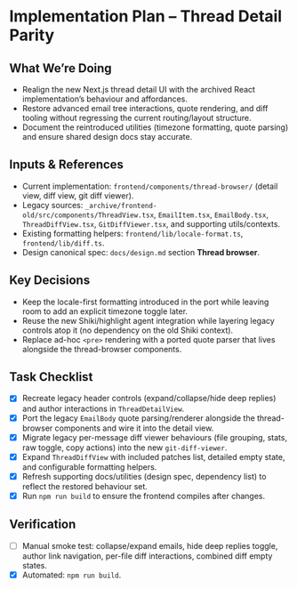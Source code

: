# Implementation Plan – Thread Detail Parity

## What We’re Doing
- Realign the new Next.js thread detail UI with the archived React implementation’s behaviour and affordances.
- Restore advanced email tree interactions, quote rendering, and diff tooling without regressing the current routing/layout structure.
- Document the reintroduced utilities (timezone formatting, quote parsing) and ensure shared design docs stay accurate.

## Inputs & References
- Current implementation: `frontend/components/thread-browser/` (detail view, diff view, git diff viewer).
- Legacy sources: `_archive/frontend-old/src/components/ThreadView.tsx`, `EmailItem.tsx`, `EmailBody.tsx`, `ThreadDiffView.tsx`, `GitDiffViewer.tsx`, and supporting utils/contexts.
- Existing formatting helpers: `frontend/lib/locale-format.ts`, `frontend/lib/diff.ts`.
- Design canonical spec: `docs/design.md` section **Thread browser**.

## Key Decisions
- Keep the locale-first formatting introduced in the port while leaving room to add an explicit timezone toggle later.
- Reuse the new Shiki/highlight agent integration while layering legacy controls atop it (no dependency on the old Shiki context).
- Replace ad-hoc `<pre>` rendering with a ported quote parser that lives alongside the thread-browser components.

## Task Checklist
- [x] Recreate legacy header controls (expand/collapse/hide deep replies) and author interactions in `ThreadDetailView`.
- [x] Port the legacy `EmailBody` quote parsing/renderer alongside the thread-browser components and wire it into the detail view.
- [x] Migrate legacy per-message diff viewer behaviours (file grouping, stats, raw toggle, copy actions) into the new `git-diff-viewer`.
- [x] Expand `ThreadDiffView` with included patches list, detailed empty state, and configurable formatting helpers.
- [x] Refresh supporting docs/utilities (design spec, dependency list) to reflect the restored behaviour set.
- [x] Run `npm run build` to ensure the frontend compiles after changes.

## Verification
- [ ] Manual smoke test: collapse/expand emails, hide deep replies toggle, author link navigation, per-file diff interactions, combined diff empty states.
- [x] Automated: `npm run build`.
